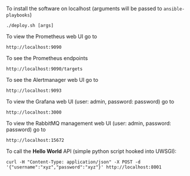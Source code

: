 To install the software on localhost (arguments will be passed to `ansible-playbooks`)

    ./deploy.sh [args]

To view the Prometheus web UI go to

    http://localhost:9090

To see the Prometheus endpoints

    http://localhost:9090/targets

To see the Alertmanager web UI go to

    http://localhost:9093

To view the Grafana web UI (user: admin, password: password) go to

    http://localhost:3000

To view the RabbitMQ management web UI (user: admin, password: password) go to

    http://localhost:15672
    
To call the __Hello World__ API (simple python script hooked into UWSGI):

    curl -H "Content-Type: application/json" -X POST -d '{"username":"xyz","password":"xyz"}' http://localhost:8001
